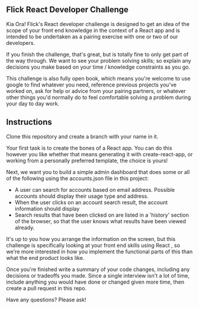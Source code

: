 ## Flick React Developer Challenge

Kia Ora! Flick's React developer challenge is designed to get an idea of the scope of your front end knowledge in the context of a React app and is intended to be undertaken as a pairing exercise with one or two of our developers.

If you finish the challenge, that's great, but is totally fine to only get part of the way through. We want to see your problem solving skills; so explain any decisions you make based on your time / knowledge constraints as you go.

This challenge is also fully open book, which means you're welcome to use google to find whatever you need, reference previous projects you've worked on, ask for help or advice from your pairing partners, or whatever other things you'd normally do to feel comfortable solving a problem during your day to day work.
## Instructions

Clone this repository and create a branch with your name in it.

Your first task is to create the bones of a React app. You can do this however you like whether that means generating it with create-react-app, or working from a personally preferred template, the choice is yours! 

Next, we want you to build a simple admin dashboard that does some or all of the following using the accounts.json file in this project:

- A user can search for accounts based on email address. Possible accounts should display their usage type and address.
- When the user clicks on an account search result, the account information should display
- Search results that have been clicked on are listed in a 'history' section of the browser, so that the user knows what results have been viewed already.

It's up to you how you arrange the information on the screen, but this challenge is specifically looking at your front end skills using React , so we're more interested in how you implement the functional parts of this than what the end product looks like.

Once you're finished write a summary of your code changes, including any decisions or tradeoffs you made. Since a single interview isn't a lot of time, include anything you would have done or changed given more time, then create a pull request in this repo.

Have any questions? Please ask!
